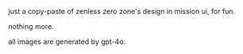 just a copy-paste of zenless zero zone's design in mission ui, for fun.

nothing more.

all images are generated by gpt-4o.
